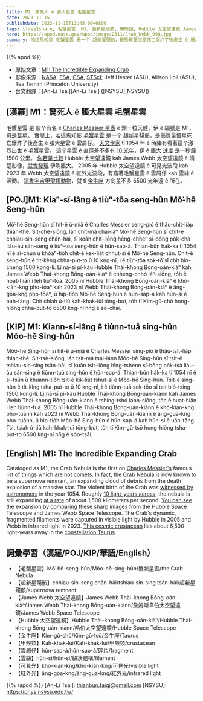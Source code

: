 ```yaml
---
title: M1：驚死人 ê 脹大星雲 毛蟹星雲
date: 2023-11-15
publishdate: 2023-11-15T11:45:00+0800
tags: [free2share, 毛蟹星雲, M1, 超新星殘骸, 甲殼類, Hubble 太空望遠鏡 James Webb 太空望遠鏡, 雲屑仔, 雲絲, 可見光, 紅外光, 金牛座]
hero: https://apod.nasa.gov/apod/image/2311/Crab_Webb_998.jpg
summary: 咱這馬知影 毛蟹星雲 是一个 超新星殘骸，是懸質量恆星死亡爆炸了後產生 ê 脹大星雲 ê 雲屑仔。
---
```


{{% apod %}}

- 原始文章：[M1: The Incredible Expanding Crab](https://apod.nasa.gov/apod/ap231115.html)
- 影像來源：[NASA](https://www.nasa.gov/), [ESA](https://www.esa.int/), [CSA](https://www.asc-csa.gc.ca/eng/), [STScI](https://www.stsci.edu/); Jeff Hester (ASU), Allison Loll (ASU), Tea Temim (Princeton University)
- 台文翻譯：[An-Li Tsai][An-Li Tsai] ([NSYSU][NSYSU])

## [漢羅] M1：驚死人 ê 脹大星雲 毛蟹星雲
毛蟹星雲 是 彼个有名 ê [Charles Messier 星表][Charles Messier's] ê 頭一粒天體，伊 ê 編號是 M1，[毋是彗星][not comets]。
實際上，咱這馬知影 [毛蟹星雲][the Crab Nebula is] 是一个 超新星殘骸，是懸質量恆星死亡爆炸了後產生 ê 脹大星雲 ê 雲屑仔。
[天文學家][witnessed by astronomers] tī 1054 年 ê 時陣有看著這个激烈出世 ê 毛蟹星雲。
這个星雲 ê 直徑差不多有 [10 光年][10 light-years across]，伊 ê 脹大 [速度][at a rate] 是一秒鐘 1500 公里。
[你若是比較][comparing these sharp images] Hubble 太空望遠鏡 kah James Webb 太空望遠鏡 ê 清楚影像，[就會發現][You can see] 伊咧脹大。
2005 年 Hubble 太空望遠鏡 ê 可見光波段 kah 2023 年 Webb 太空望遠鏡 ê 紅外光波段，有翕著毛蟹星雲 ê 雲屑仔 kah 雲絲 ê 活動。
[這隻宇宙甲殼類動物][This cosmic crustacean]，就 tī [金牛座][constellation Taurus] 方向差不多 6500 光年遠 ê 所在。

## [POJ]M1: Kiaⁿ-sí-lâng ê tiùⁿ-tōa seng-hûn Mô͘-hē Seng-hûn
Mô͘-hē Seng-hûn sī hit-ê ū-miâ ê Charles Messier seng-pió ê thâu-chi̍t-lia̍p thian-thé.
Si̍t-chè-siōng, lán chit-má chai-iáⁿ Mô͘-hē Seng-hûn sī chi̍t-ê chhiau-sin-seng chân-hâi, sī koân chit-liōng hêng-chheⁿ sí-bông po̍k-chà liáu-āu sán-seng ê tiùⁿ-tōa seng-hûn ê hûn-sap-á.
Thian-bûn ha̍k-ka tī 1054 nî ê sî-chūn ū khòaⁿ-tio̍h chit-ê kek-lia̍t chhut-sì ê Mô͘-hē Seng-hûn.
Chit-ê seng-hûn ê ti̍t-kèng chha-put-to ū 10 kng-nî, i ê tiùⁿ-tōa sok-tō͘ sī chi̍t bió-cheng 1500 kong-lí.
Lí nā-sī pí-kàu Hubble Thài-khong Bōng-oán-kiàⁿ kah James Webb Thài-khong Bōng-oán-kiàⁿ ê chheng-chhó iáⁿ-siōng, to̍h ē hoat-hiān i leh tiùⁿ-tōa.
2005 nî Hubble Thài-khong Bōng-oán-kiàⁿ ê khó-kiàn-kng pho-tōaⁿ kah 2023 nî Webb Thài-khong Bōng-oán-kiàⁿ ê âng-gōa-kng pho-tōaⁿ, ū hip-tio̍h Mô͘-hē Seng-hûn ê hûn-sap-á kah hûn-si ê oa̍h-tāng.
Chit chiah ú-tiū kah-khak-lūi tōng-bu̍t, to̍h tī Kim-gû-chō hong-hiòng chha-put-to 6500 kng-nî hn̄g ê só͘-chāi.

## [KIP] M1: Kiann-sí-lâng ê tiùnn-tuā sing-hûn Môo-hē Sing-hûn
Môo-hē Sing-hûn sī hit-ê ū-miâ ê Charles Messier sing-pió ê thâu-tsi̍t-lia̍p thian-thé.
Si̍t-tsè-siōng, lán tsit-má tsai-iánn Môo-hē Sing-hûn sī tsi̍t-ê tshiau-sin-sing tsân-hâi, sī kuân tsit-liōng hîng-tshenn sí-bông po̍k-tsà liáu-āu sán-sing ê tiùnn-tuā sing-hûn ê hûn-sap-á.
Thian-bûn ha̍k-ka tī 1054 nî ê sî-tsūn ū khuànn-tio̍h tsit-ê kik-lia̍t tshut-sì ê Môo-hē Sing-hûn.
Tsit-ê sing-hûn ê ti̍t-kìng tsha-put-to ū 10 kng-nî, i ê tiùnn-tuā sok-tōo sī tsi̍t bió-tsing 1500 kong-lí.
Lí nā-sī pí-kàu Hubble Thài-khong Bōng-uán-kiànn kah James Webb Thài-khong Bōng-uán-kiànn ê tshing-tshó iánn-siōng, to̍h ē huat-hiān i leh tiùnn-tuā.
2005 nî Hubble Thài-khong Bōng-uán-kiànn ê khó-kìan-kng pho-tuānn kah 2023 nî Webb Thài-khong Bōng-uán-kiànn ê âng-guā-kng pho-tuānn, ū hip-tio̍h Môo-hē Sing-hûn ê hûn-sap-á kah hûn-si ê ua̍h-tāng.
Tsit tsiah ú-tiū kah-khak-luī tōng-bu̍t, to̍h tī Kim-gû-tsō hong-hiòng tsha-put-to 6500 kng-nî hn̄g ê sóo-tsāi.

## [English] M1: The Incredible Expanding Crab
Cataloged as M1, the Crab Nebula is the first on [Charles Messier's][Charles Messier's] famous list of things which are [not comets][not comets].
In fact, [the Crab Nebula is][the Crab Nebula is] now known to be a supernova remnant, an expanding cloud of debris from the death explosion of a massive star.
The violent birth of the Crab was [witnessed by astronomers][witnessed by astronomers] in the year 1054.
Roughly [10 light-years across][10 light-years across], the nebula is still expanding [at a rate][at a rate] of about 1,500 kilometers per second.
[You can see][You can see] the expansion by [comparing these sharp images][comparing these sharp images] from the Hubble Space Telescope and James Webb Space Telescope.
The Crab's dynamic, fragmented filaments were captured in visible light by Hubble in 2005 and Webb in infrared light in 2023.
[This cosmic crustacean][This cosmic crustacean] lies about 6,500 light-years away in the [constellation Taurus][constellation Taurus].

## 詞彙學習（漢羅/POJ/KIP/華語/English）
- 【毛蟹星雲】Mô͘-hē-seng-hûn/Môo-hē-sing-hûn/蟹狀星雲/the Crab Nebula
- 【超新星殘骸】chhiau-sin-seng chân-hâi/tshiau-sin-sing tsân-hâi/超新星殘骸/supernova remnant
- 【James Webb 太空望遠鏡】James Webb Thài-khong Bōng-oán-kiàⁿ/James Webb Thài-khong Bōng-uán-kiànn/詹姆斯韋伯太空望遠鏡/James Webb Space Telescope
- 【Hubble 太空望遠鏡】Hubble Thài-khong Bōng-oán-kiàⁿ/Hubble Thài-khong Bōng-uán-kiànn/哈伯太空望遠鏡/Hubble Space Telescope
- 【金牛座】Kim-gû-chō/Kim-gû-tsō/金牛座/Taurus
- 【甲殼類】Kah-khak-lūi/Kah-khak-luī/甲殼類/crustacean
- 【雲屑仔】hûn-sap-á/hûn-sap-á/碎片/fragment
- 【雲絲】hûn-si/hûn-si/絲狀結構/filament
- 【可見光】khó-kiàn-kng/khó-kiàn-kng/可見光/visible light
- 【紅外光】âng-gōa-kng/âng-guā-kng/紅外光/infrared light

{{% /apod %}}
[An-Li Tsai]: thianbun.taigi@gmail.com
[NSYSU]: https://phys.nsysu.edu.tw/

[copyright]: https://apod.nasa.gov/apod/fap/lib/about_apod.html#srapply
[License]: https://creativecommons.org/licenses/by/2.0/

[Charles Messier's]:http://messier.seds.org/xtra/history/m-cat71.html
[not comets]:https://apod.nasa.gov/apod/ap110901.html
[the Crab Nebula is]:https://apod.nasa.gov/apod/ap010602.html
[witnessed by astronomers]:http://messier.seds.org/more/m001_sn.html
[10 light-years across]:https://webbtelescope.org/contents/media/images/2023/137/01HBBNDST58J87YXWKXFR2DSPX
[at a rate]:https://cds.unistra.fr/twikiAIDA/pub/EuroVOAIDA/WP5WorkProgrammeUsecases/M1_en.pdf
[You can see]:https://apod.nasa.gov/apod/ap230320.html
[comparing these sharp images]:https://webbtelescope.org/contents/media/images/2023/137/01HBVBFT0VVMN8EP3TQVFMSPEQ
[This cosmic crustacean]:https://webbtelescope.org/contents/media/videos/2023/137/01HDS5S3XBRCK1KNRH67WW2HPW?news=true
[constellation Taurus]:https://apod.nasa.gov/apod/ap121224.html
